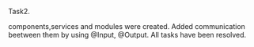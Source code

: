  Task2.

components,services and modules were created. Added communication beetween them by using @Input, @Output. All tasks have been resolved.